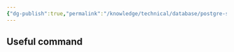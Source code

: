 ```yaml
---
{"dg-publish":true,"permalink":"/knowledge/technical/database/postgre-sql/","dgPassFrontmatter":true}
---
```


## Useful command